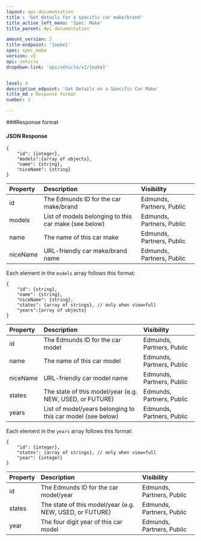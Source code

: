 ```yaml
---
layout: api-documentation
title : 'Get details for a specific car make/brand'
title_active_left_menu: 'Spec: Make'
title_parent: Api documentation

amount_version: 2
title-endpoint: '{make}'
spec: spec_make
version: v2
api: vehicle
dropdown-link: 'api/vehicle/v2/{make}'


level: 4
description_edpoint: 'Get Details on a Specific Car Make'
title_md : Response format
number: 3

---
```


###Response format

#### JSON Response

	{
		"id": {integer},
		"models":{array of objects},
		"name": {string},
		"niceName": {string}
	}
	
| Property      | Description                                              | Visibility                |
|:--------------|:---------------------------------------------------------|:------------------------- |
| id            | The Edmunds ID for the car make/brand                    | Edmunds, Partners, Public |
| models        | List of models belonging to this car make (see below)    | Edmunds, Partners, Public |
| name          | The name of this car make                                | Edmunds, Partners, Public |
| niceName      | URL-friendly car make/brand name                         | Edmunds, Partners, Public |
	
Each element in the <code>models</code> array follows this format:

	{
		"id": {string},
		"name":	{string},
		"niceName": {string},
		"states": {array of strings}, // only when view=full
		"years":{array of objects}
	}

| Property      | Description                                                    | Visibility                |
|:--------------|:---------------------------------------------------------------|:------------------------- |
| id            | The Edmunds ID for the car model                               | Edmunds, Partners, Public |
| name          | The name of this car model                                     | Edmunds, Partners, Public |
| niceName      | URL-friendly car model name                                    | Edmunds, Partners, Public |
| states        | The state of this model/year (e.g. NEW, USED, or FUTURE)       | Edmunds, Partners, Public |
| years         | List of model/years belonging to this car model (see below)    | Edmunds, Partners, Public |
		
Each element in the <code>years</code> array follows this format:

	{
		"id": {integer},
		"states": {array of strings}, // only when view=full
		"year": {integer}
	}
	
| Property      | Description                                                    | Visibility                |
|:--------------|:---------------------------------------------------------------|:------------------------- |
| id            | The Edmunds ID for the car model/year                          | Edmunds, Partners, Public |
| states        | The state of this model/year (e.g. NEW, USED, or FUTURE)       | Edmunds, Partners, Public |
| year          | The four digit year of this car model                          | Edmunds, Partners, Public |
